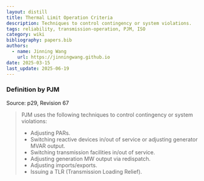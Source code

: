 ```yaml
---
layout: distill
title: Thermal Limit Operation Criteria
description: Techniques to control contingency or system violations.
tags: reliability, transmission-operation, PJM, ISO
category: wiki
bibliography: papers.bib
authors:
  - name: Jinning Wang
    url: https://jinningwang.github.io
date: 2025-03-15
last_update: 2025-06-19
---
```


### Definition by PJM

Source: <d-cite key="pjm2024m3"></d-cite> p29, Revision 67

> PJM uses the following techniques to control contingency or system violations:
>
> - Adjusting PARs.
> - Switching reactive devices in/out of service or adjusting generator MVAR output.
> - Switching transmission facilities in/out of service.
> - Adjusting generation MW output via redispatch.
> - Adjusting imports/exports.
> - Issuing a TLR (Transmission Loading Relief).
